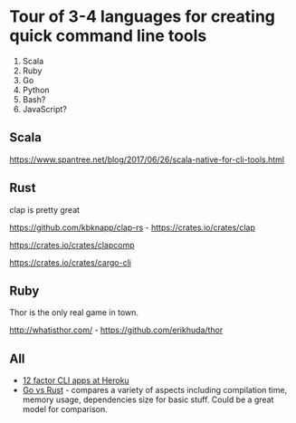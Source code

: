 # Tour of 3-4 languages for creating quick command line tools

1. Scala
2. Ruby
3. Go
4. Python
5. Bash?
6. JavaScript?

## Scala

https://www.spantree.net/blog/2017/06/26/scala-native-for-cli-tools.html

## Rust

clap is pretty great

https://github.com/kbknapp/clap-rs - https://crates.io/crates/clap

https://crates.io/crates/clapcomp

https://crates.io/crates/cargo-cli

## Ruby

Thor is the only real game in town.

http://whatisthor.com/ - https://github.com/erikhuda/thor

## All

* [12 factor CLI apps at Heroku](https://medium.com/@jdxcode/12-factor-cli-apps-dd3c227a0e46)
* [Go vs Rust](https://cuchi.me/posts/go-vs-rust) - compares a variety of aspects including compilation time, memory usage, dependencies size for basic stuff. Could be a great model for comparison.
